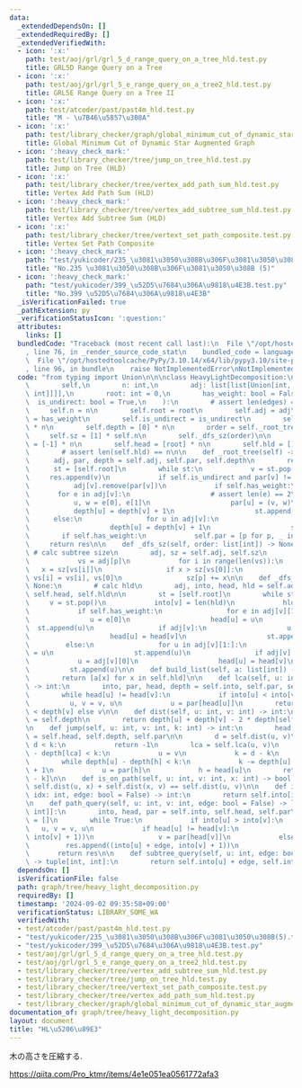```yaml
---
data:
  _extendedDependsOn: []
  _extendedRequiredBy: []
  _extendedVerifiedWith:
  - icon: ':x:'
    path: test/aoj/grl/grl_5_d_range_query_on_a_tree_hld.test.py
    title: GRL5D Range Query on a Tree
  - icon: ':x:'
    path: test/aoj/grl/grl_5_e_range_query_on_a_tree2_hld.test.py
    title: GRL5E Range Query on a Tree II
  - icon: ':x:'
    path: test/atcoder/past/past4m_hld.test.py
    title: "M - \u7B46\u5857\u308A"
  - icon: ':x:'
    path: test/library_checker/graph/global_minimum_cut_of_dynamic_star_augmented_graph.test.py
    title: Global Minimum Cut of Dynamic Star Augmented Graph
  - icon: ':heavy_check_mark:'
    path: test/library_checker/tree/jump_on_tree_hld.test.py
    title: Jump on Tree (HLD)
  - icon: ':x:'
    path: test/library_checker/tree/vertex_add_path_sum_hld.test.py
    title: Vertex Add Path Sum (HLD)
  - icon: ':heavy_check_mark:'
    path: test/library_checker/tree/vertex_add_subtree_sum_hld.test.py
    title: Vertex Add Subtree Sum (HLD)
  - icon: ':x:'
    path: test/library_checker/tree/vertext_set_path_composite.test.py
    title: Vertex Set Path Composite
  - icon: ':heavy_check_mark:'
    path: "test/yukicoder/235_\u3081\u3050\u308B\u306F\u3081\u3050\u308B(5).test.py"
    title: "No.235 \u3081\u3050\u308B\u306F\u3081\u3050\u308B (5)"
  - icon: ':heavy_check_mark:'
    path: "test/yukicoder/399_\u52D5\u7684\u306A\u9818\u4E3B.test.py"
    title: "No.399 \u52D5\u7684\u306A\u9818\u4E3B"
  _isVerificationFailed: true
  _pathExtension: py
  _verificationStatusIcon: ':question:'
  attributes:
    links: []
  bundledCode: "Traceback (most recent call last):\n  File \"/opt/hostedtoolcache/PyPy/3.10.14/x64/lib/pypy3.10/site-packages/onlinejudge_verify/documentation/build.py\"\
    , line 76, in _render_source_code_stat\n    bundled_code = language.bundle(\n\
    \  File \"/opt/hostedtoolcache/PyPy/3.10.14/x64/lib/pypy3.10/site-packages/onlinejudge_verify/languages/python.py\"\
    , line 96, in bundle\n    raise NotImplementedError\nNotImplementedError\n"
  code: "from typing import Union\n\n\nclass HeavyLightDecomposition:\n    def __init__(\n\
    \        self,\n        n: int,\n        adj: list[list[Union[int, tuple[int,\
    \ int]]]],\n        root: int = 0,\n        has_weight: bool = False,\n      \
    \  is_undirect: bool = True,\n    ):\n        # assert len(edges) == n-1\n   \
    \     self.n = n\n        self.root = root\n        self.adj = adj\n        self.has_weight\
    \ = has_weight\n        self.is_undirect = is_undirect\n        self.par = [-1]\
    \ * n\n        self.depth = [0] * n\n        order = self._root_tree()\n\n   \
    \     self.sz = [1] * self.n\n        self._dfs_sz(order)\n\n        self.into\
    \ = [-1] * n\n        self.head = [root] * n\n        self.hld = []\n        self._dfs_hld()\n\
    \        # assert len(self.hld) == n\n\n    def _root_tree(self) -> None:\n  \
    \      adj, par, depth = self.adj, self.par, self.depth\n        res = []\n  \
    \      st = [self.root]\n        while st:\n            v = st.pop()\n       \
    \     res.append(v)\n            if self.is_undirect and par[v] != -1:\n     \
    \           adj[v].remove(par[v])\n            if self.has_weight:\n         \
    \       for e in adj[v]:\n                    # assert len(e) == 2\n         \
    \           u, w = e[0], e[1]\n                    par[u] = (v, w)\n         \
    \           depth[u] = depth[v] + 1\n                    st.append(u)\n      \
    \      else:\n                for u in adj[v]:\n                    par[u] = v\n\
    \                    depth[u] = depth[v] + 1\n                    st.append(u)\n\
    \        if self.has_weight:\n            self.par = [p for p, _ in par]\n   \
    \     return res\n\n    def _dfs_sz(self, order: list[int]) -> None:\n       \
    \ # calc subtree size\n        adj, sz = self.adj, self.sz\n        for p in order[::-1]:\n\
    \            vs = adj[p]\n            for i in range(len(vs)):\n             \
    \   x = sz[vs[i]]\n                if x > sz[vs[0]]:\n                    vs[0],\
    \ vs[i] = vs[i], vs[0]\n                sz[p] += x\n\n    def _dfs_hld(self) ->\
    \ None:\n        # calc hld\n        adj, into, head, hld = self.adj, self.into,\
    \ self.head, self.hld\n\n        st = [self.root]\n        while st:\n       \
    \     v = st.pop()\n            into[v] = len(hld)\n            hld.append(v)\n\
    \            if self.has_weight:\n                for e in adj[v][1:]:\n     \
    \               u = e[0]\n                    head[u] = u\n                  \
    \  st.append(u)\n                if adj[v]:\n                    u = adj[v][0]\n\
    \                    head[u] = head[v]\n                    st.append(u)\n   \
    \         else:\n                for u in adj[v][1:]:\n                    head[u]\
    \ = u\n                    st.append(u)\n                if adj[v]:\n        \
    \            u = adj[v][0]\n                    head[u] = head[v]\n          \
    \          st.append(u)\n\n    def build_list(self, a: list[int]) -> list[int]:\n\
    \        return [a[x] for x in self.hld]\n\n    def lca(self, u: int, v: int)\
    \ -> int:\n        into, par, head, depth = self.into, self.par, self.head, self.depth\n\
    \        while head[u] != head[v]:\n            if into[u] < into[v]:\n      \
    \          u, v = v, u\n            u = par[head[u]]\n        return u if depth[u]\
    \ < depth[v] else v\n\n    def dist(self, u: int, v: int) -> int:\n        depth\
    \ = self.depth\n        return depth[u] + depth[v] - 2 * depth[self.lca(u, v)]\n\
    \n    def jump(self, u: int, v: int, k: int) -> int:\n        head, depth, par\
    \ = self.head, self.depth, self.par\n\n        d = self.dist(u, v)\n        if\
    \ d < k:\n            return -1\n        lca = self.lca(u, v)\n        if depth[u]\
    \ - depth[lca] < k:\n            u = v\n            k = d - k\n        h = head[u]\n\
    \        while depth[u] - depth[h] < k:\n            k -= depth[u] - depth[h]\
    \ + 1\n            u = par[h]\n            h = head[u]\n        return self.hld[self.into[u]\
    \ - k]\n\n    def is_on_path(self, u: int, v: int, x: int) -> bool:\n        return\
    \ self.dist(u, x) + self.dist(x, v) == self.dist(u, v)\n\n    def index(self,\
    \ idx: int, edge: bool = False) -> int:\n        return self.into[idx] + edge\n\
    \n    def path_query(self, u: int, v: int, edge: bool = False) -> list[tuple[int,\
    \ int]]:\n        into, head, par = self.into, self.head, self.par\n        res\
    \ = []\n        while True:\n            if into[u] > into[v]:\n             \
    \   u, v = v, u\n            if head[u] != head[v]:\n                res.append((into[head[v]],\
    \ into[v] + 1))\n                v = par[head[v]]\n            else:\n       \
    \         res.append((into[u] + edge, into[v] + 1))\n                break\n \
    \       return res\n\n    def subtree_query(self, u: int, edge: bool = False)\
    \ -> tuple[int, int]:\n        return self.into[u] + edge, self.into[u] + self.sz[u]\n"
  dependsOn: []
  isVerificationFile: false
  path: graph/tree/heavy_light_decomposition.py
  requiredBy: []
  timestamp: '2024-09-02 09:35:58+09:00'
  verificationStatus: LIBRARY_SOME_WA
  verifiedWith:
  - test/atcoder/past/past4m_hld.test.py
  - "test/yukicoder/235_\u3081\u3050\u308B\u306F\u3081\u3050\u308B(5).test.py"
  - "test/yukicoder/399_\u52D5\u7684\u306A\u9818\u4E3B.test.py"
  - test/aoj/grl/grl_5_d_range_query_on_a_tree_hld.test.py
  - test/aoj/grl/grl_5_e_range_query_on_a_tree2_hld.test.py
  - test/library_checker/tree/vertex_add_subtree_sum_hld.test.py
  - test/library_checker/tree/jump_on_tree_hld.test.py
  - test/library_checker/tree/vertext_set_path_composite.test.py
  - test/library_checker/tree/vertex_add_path_sum_hld.test.py
  - test/library_checker/graph/global_minimum_cut_of_dynamic_star_augmented_graph.test.py
documentation_of: graph/tree/heavy_light_decomposition.py
layout: document
title: "HL\u5206\u89E3"
---
```


木の高さを圧縮する.

https://qiita.com/Pro_ktmr/items/4e1e051ea0561772afa3


